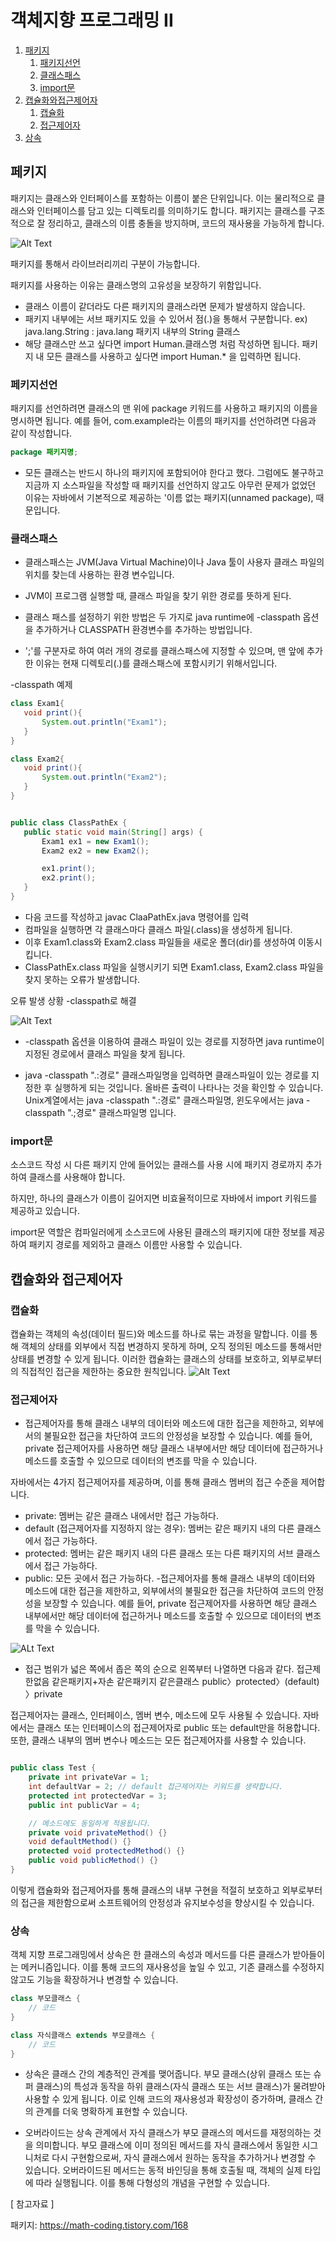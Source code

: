 # 객체지향 프로그래밍 II

1. [패키지](#패키지)
    1. [패키지선언](#패키지선언)
    2. [클래스패스](#클래스패스)
    3. [import문](#import문)
2. [캡슐화와접근제어자](#캡슐화와접근제어자)
    1. [캡슐화](#캡슐화)
    2. [접근제어자](#접근제어자)
3. [상속](#상속)

## 페키지
패키지는 클래스와 인터페이스를 포함하는 이름이 붙은 단위입니다. 이는 물리적으로 클래스와 인터페이스를 담고 있는 디렉토리를 의미하기도 합니다. 패키지는 클래스를 구조적으로 잘 정리하고, 클래스의 이름 충돌을 방지하며, 코드의 재사용을 가능하게 합니다.

![Alt Text](https://blog.kakaocdn.net/dn/HNKp4/btqTSTOhd5w/czMDHudypbKmPxdoADsnLK/img.png)

패키지를 통해서 라이브러리끼리 구분이 가능합니다.

패키지를 사용하는 이유는 클래스명의 고유성을 보장하기 위함입니다.
- 클래스 이름이 같더라도 다른 패키지의 클래스라면 문제가 발생하지 않습니다.
- 패키지 내부에는 서브 패키지도 있을 수 있어서 점(.)을 통해서 구분합니다. ex) java.lang.String : java.lang 패키지 내부의 String 클래스
- 해당 클래스만 쓰고 싶다면 import Human.클래스명 처럼 작성하면 됩니다. 패키지 내 모든 클래스를 사용하고 싶다면 import Human.* 을 입력하면 됩니다.




### 페키지선언
패키지를 선언하려면 클래스의 맨 위에 package 키워드를 사용하고 패키지의 이름을 명시하면 됩니다. 예를 들어, com.example라는 이름의 패키지를 선언하려면 다음과 같이 작성합니다.

```java
package 패키지명;
```
- 모든 클래스는 반드시 하나의 패키지에 포함되어야 한다고 했다. 그럼에도 불구하고 지금까 지 소스파일을 작성할 때 패키지를 선언하지 않고도 아무런 문제가 없었던 이유는 자바에서 기본적으로 제공하는 '이름 없는 패키지(unnamed package), 때문입니다.

### 클래스패스

- 클래스패스는 JVM(Java Virtual Machine)이나 Java 툴이 사용자 클래스 파일의 위치를 찾는데 사용하는 환경 변수입니다.
- JVM이 프로그램 실행할 때, 클래스 파일을 찾기 위한 경로를 뜻하게 된다.

- 클래스 패스를 설정하기 위한 방법은 두 가지로 java runtime에 -classpath 옵션을 추가하거나 CLASSPATH 환경변수를 추가하는 방법입니다.

- ';'를 구분자로 하여 여러 개의 경로를 클래스패스에 지정할 수 있으며, 맨 앞에 추가한 이유는 현재 디렉토리(.)를 클래스패스에 포함시키기 위해서입니다.

 -classpath 예제

 ```java
 class Exam1{
    void print(){
        System.out.println("Exam1");
    }
}

class Exam2{
    void print(){
        System.out.println("Exam2");
    }
}


public class ClassPathEx {
    public static void main(String[] args) {
        Exam1 ex1 = new Exam1();
        Exam2 ex2 = new Exam2();

        ex1.print();
        ex2.print();
    }
}
```
- 다음 코드를 작성하고 javac ClaaPathEx.java 명령어를 입력
- 컴파일을 실행하면 각 클래스마다 클래스 파일(.class)을 생성하게 됩니다.
- 이후 Exam1.class와 Exam2.class 파일들을 새로운 폴더(dir)를 생성하여 이동시킵니다.
- ClassPathEx.class 파일을 실행시키기 되면 Exam1.class, Exam2.class 파일을 찾지 못하는 오류가 발생합니다.

오류 발생 상황 -classpath로 해결

![Alt Text](https://img1.daumcdn.net/thumb/R1280x0/?scode=mtistory2&fname=https%3A%2F%2Fblog.kakaocdn.net%2Fdn%2FyRexu%2FbtqTPyKR2bL%2FlULu7KZiCmo0jFl1PWK4rK%2Fimg.png)
- -classpath 옵션을 이용하여 클래스 파일이 있는 경로를 지정하면 java runtime이 지정된 경로에서 클래스 파일을 찾게 됩니다.

- java -classpath ".:경로" 클래스파일명을 입력하면 클래스파일이 있는 경로를 지정한 후 실행하게 되는 것입니다. 올바른 출력이 나타나는 것을 확인할 수 있습니다.
Unix계열에서는 java -classpath ".:경로" 클래스파일명, 윈도우에서는 java -classpath ".;경로" 클래스파일명 입니다.



### import문

소스코드 작성 시 다른 패키지 안에 들어있는 클래스를 사용 시에 패키지 경로까지 추가하여 클래스를 사용해야 합니다.

하지만, 하나의 클래스가 이름이 길어지면 비효율적이므로 자바에서 import 키워드를 제공하고 있습니다.

import문 역할은 컴파일러에게 소스코드에 사용된 클래스의 패키지에 대한 정보를 제공하여 패키지 경로를 제외하고 클래스 이름만 사용할 수 있습니다.

## 캡슐화와 접근제어자

### 캡슐화

캡슐화는 객체의 속성(데이터 필드)와 메소드를 하나로 묶는 과정을 말합니다. 이를 통해 객체의 상태를 외부에서 직접 변경하지 못하게 하며, 오직 정의된 메소드를 통해서만 상태를 변경할 수 있게 됩니다. 이러한 캡슐화는 클래스의 상태를 보호하고, 외부로부터의 직접적인 접근을 제한하는 중요한 원칙입니다.
![Alt Text](https://i0.wp.com/blog.codestates.com/wp-content/uploads/2022/11/%EA%B0%9D%EC%B2%B4-%EC%A7%80%ED%96%A5-%ED%94%84%EB%A1%9C%EA%B7%B8%EB%9E%98%EB%B0%8D-%ED%8A%B9%EC%A7%95-%EC%BA%A1%EC%8A%90%ED%99%94.png?resize=750%2C377&ssl=1)

### 접근제어자

- 접근제어자를 통해 클래스 내부의 데이터와 메소드에 대한 접근을 제한하고, 외부에서의 불필요한 접근을 차단하여 코드의 안정성을 보장할 수 있습니다. 예를 들어, private 접근제어자를 사용하면 해당 클래스 내부에서만 해당 데이터에 접근하거나 메소드를 호출할 수 있으므로 데이터의 변조를 막을 수 있습니다.

자바에서는 4가지 접근제어자를 제공하며, 이를 통해 클래스 멤버의 접근 수준을 제어합니다.

- private: 멤버는 같은 클래스 내에서만 접근 가능하다.
- default (접근제어자를 지정하지 않는 경우): 멤버는 같은 패키지 내의 다른 클래스에서 접근 가능하다.
- protected: 멤버는 같은 패키지 내의 다른 클래스 또는 다른 패키지의 서브 클래스에서 접근 가능하다.
- public: 모든 곳에서 접근 가능하다.
-접근제어자를 통해 클래스 내부의 데이터와 메소드에 대한 접근을 제한하고, 외부에서의 불필요한 접근을 차단하여 코드의 안정성을 보장할 수 있습니다. 예를 들어, private 접근제어자를 사용하면 해당 클래스 내부에서만 해당 데이터에 접근하거나 메소드를 호출할 수 있으므로 데이터의 변조를 막을 수 있습니다.

![ALt Text](https://blog.kakaocdn.net/dn/d6uXel/btqT01FoQiN/QkaG2tkLZL7QHtvuCccrIK/img.png)
- 접근 범위가 넓은 쪽에서 좁은 쪽의 순으로 왼쪽부터 나열하면 다음과 같다.
접근제한없음 같은패키지+자손 같은패키지 같은클래스 public〉protected〉(default) 〉private


접근제어자는 클래스, 인터페이스, 멤버 변수, 메소드에 모두 사용될 수 있습니다. 자바에서는 클래스 또는 인터페이스의 접근제어자로 public 또는 default만을 허용합니다. 또한, 클래스 내부의 멤버 변수나 메소드는 모든 접근제어자를 사용할 수 있습니다.

``` java

public class Test {
    private int privateVar = 1;
    int defaultVar = 2; // default 접근제어자는 키워드를 생략합니다.
    protected int protectedVar = 3;
    public int publicVar = 4;

    // 메소드에도 동일하게 적용됩니다.
    private void privateMethod() {}
    void defaultMethod() {}
    protected void protectedMethod() {}
    public void publicMethod() {}
}
```
이렇게 캡슐화와 접근제어자를 통해 클래스의 내부 구현을 적절히 보호하고 외부로부터의 접근을 제한함으로써 소프트웨어의 안정성과 유지보수성을 향상시킬 수 있습니다.


### 상속

객체 지향 프로그래밍에서 상속은 한 클래스의 속성과 메서드를 다른 클래스가 받아들이는 메커니즘입니다. 이를 통해 코드의 재사용성을 높일 수 있고, 기존 클래스를 수정하지 않고도 기능을 확장하거나 변경할 수 있습니다.

```java
class 부모클래스 {
    // 코드
}

class 자식클래스 extends 부모클래스 {
    // 코드
}
```

- 상속은 클래스 간의 계층적인 관계를 맺어줍니다. 부모 클래스(상위 클래스 또는 슈퍼 클래스)의 특성과 동작을 하위 클래스(자식 클래스 또는 서브 클래스)가 물려받아 사용할 수 있게 됩니다. 이로 인해 코드의 재사용성과 확장성이 증가하며, 클래스 간의 관계를 더욱 명확하게 표현할 수 있습니다.

- 오버라이드는 상속 관계에서 자식 클래스가 부모 클래스의 메서드를 재정의하는 것을 의미합니다. 부모 클래스에 이미 정의된 메서드를 자식 클래스에서 동일한 시그니처로 다시 구현함으로써, 자식 클래스에서 원하는 동작을 추가하거나 변경할 수 있습니다. 오버라이드된 메서드는 동적 바인딩을 통해 호출될 때, 객체의 실제 타입에 따라 실행됩니다. 이를 통해 다형성의 개념을 구현할 수 있습니다.



[ 참고자료 ]

패키지: https://math-coding.tistory.com/168
